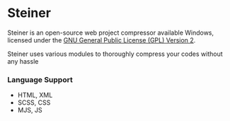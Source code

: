# Steiner
Steiner is an open-source web project compressor available Windows, licensed under the
[GNU General Public License (GPL) Version 2](LICENSE).

Steiner uses various modules to thoroughly compress your codes without any hassle

### Language Support
* HTML, XML
* SCSS, CSS
* MJS, JS
